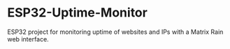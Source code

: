# ESP32-Uptime-Monitor
ESP32 project for monitoring uptime of websites and IPs with a Matrix Rain web interface.
